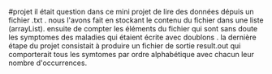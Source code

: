 #projet
il était question dans ce mini projet de lire des données dépuis un fichier .txt . nous l'avons fait en stockant le contenu du fichier dans une liste (arrayList).
ensuite de compter les éléments du fichier qui  sont sans doute les symptomes des maladies qui étaient écrite avec  doublons .
la dernière étape du projet consistait à produire un fichier de sortie result.out qui comporterait tous les symtomes par ordre alphabétique avec chacun leur nombre d'occurrences.
